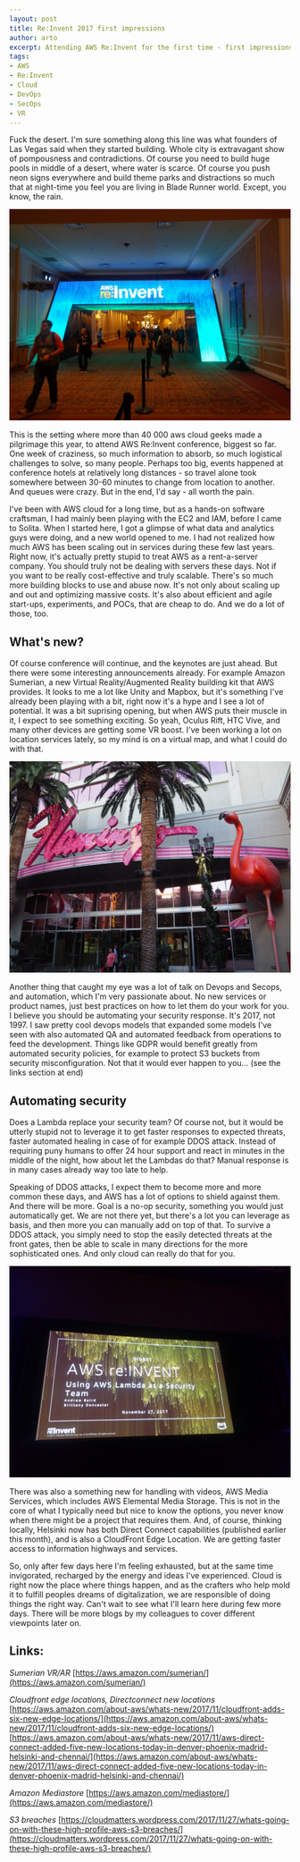 ```yaml
---
layout: post
title: Re:Invent 2017 first impressions
author: arto
excerpt: Attending AWS Re:Invent for the first time - first impressions
tags: 
- AWS
- Re:Invent
- Cloud
- DevOps
- SecOps
- VR
---
```

Fuck the desert. I'm sure something along this line was what founders of Las Vegas said when they started building. Whole city is extravagant show of pompousness and contradictions. Of course you need to build huge pools in middle of a desert, where water is scarce. Of course you push neon signs everywhere and build theme parks and distractions so much that at night-time you feel you are living in Blade Runner world. Except, you know, the rain.

![Reinvent](/img/aws-reinvent-first-impressions/reinvent.jpg)

This is the setting where more than 40 000 aws cloud geeks made a pilgrimage this year, to attend AWS Re:Invent conference, biggest so far. One week of craziness, so much information to absorb, so much logistical challenges to solve, so many people. Perhaps too big, events happened at conference hotels at relatively long distances - so travel alone took somewhere between 30-60 minutes to change from location to another. And queues were crazy. But in the end, I'd say - all worth the pain.

I've been with AWS cloud for a long time, but as a hands-on software craftsman, I had mainly been playing with the EC2 and IAM, before I came to Solita. When I started here, I got a glimpse of what data and analytics guys were doing, and a new world opened to me. I had not realized how much AWS has been scaling out in services during these few last years. Right now, it's actually pretty stupid to treat AWS as a rent-a-server company. You should truly not be dealing with servers these days. Not if you want to be really cost-effective and truly scalable. There's so much more building blocks to use and abuse now. It's not only about scaling up and out and optimizing massive costs. It's also about efficient and agile start-ups, experiments, and POCs, that are cheap to do. And we do a lot of those, too.

## What's new?

Of course conference will continue, and the keynotes are just ahead. But there were some interesting announcements already. For example Amazon Sumerian, a new Virtual Reality/Augmented Reality building kit that AWS provides. It looks to me a lot like Unity and Mapbox, but it's something I've already been playing with a bit, right now it's a hype and I see a lot of potential. It was a bit suprising opening, but when AWS puts their muscle in it, I expect to see something exciting. So yeah, Oculus Rift, HTC Vive, and many other devices are getting some VR boost. I've been working a lot on location services lately, so my mind is on a virtual map, and what I could do with that.

![Flamingo](/img/aws-reinvent-first-impressions/flamingo.jpg)

Another thing that caught my eye was a lot of talk on Devops and Secops, and automation, which I'm very passionate about. No new services or product names, just best practices on how to let them do your work for you. I believe you should be automating your security response. It's 2017, not 1997. I saw pretty cool devops models that expanded some models I've seen with also automated QA and automated feedback from operations to feed the development. Things like GDPR would benefit greatly from automated security policies, for example to protect S3 buckets from security misconfiguration. Not that it would ever happen to you... (see the links section at end)

## Automating security

Does a Lambda replace your security team? Of course not, but it would be utterly stupid not to leverage it to get faster responses to expected threats, faster automated healing in case of for example DDOS attack. Instead of requiring puny humans to offer 24 hour support and react in minutes in the middle of the night, how about let the Lambdas do that? Manual response is in many cases already way too late to help.

Speaking of DDOS attacks, I expect them to become more and more common these days, and AWS has a lot of options to shield against them. And there will be more. Goal is a no-op security, something you would just automatically get. We are not there yet, but there's a lot you can leverage as basis, and then more you can manually add on top of that. To survive a DDOS attack, you simply need to stop the easily detected threats at the front gates, then be able to scale in many directions for the more sophisticated ones. And only cloud can really do that for you.

![Lambda as secops team](/img/aws-reinvent-first-impressions/secops.jpg)

There was also a something new for handling with videos, AWS Media Services, which includes AWS Elemental Media Storage. This is not in the core of what I typically need but nice to know the options, you never know when there might be a project that requires them. And, of course, thinking locally, Helsinki now has both Direct Connect capabilities (published earlier this month), and is also a CloudFront Edge Location. We are getting faster access to information highways and services.

So, only after few days here I'm feeling exhausted, but at the same time invigorated, recharged by the energy and ideas I've experienced. Cloud is right now the place where things happen, and as the crafters who help mold it to fulfill peoples dreams of digitalization, we are responsible of doing things the right way. Can't wait to see what I'll learn here during few more days. There will be more blogs by my colleagues to cover different viewpoints later on.

## Links:

*Sumerian VR/AR*
[https://aws.amazon.com/sumerian/](https://aws.amazon.com/sumerian/)

*Cloudfront edge locations, Directconnect new locations*
[https://aws.amazon.com/about-aws/whats-new/2017/11/cloudfront-adds-six-new-edge-locations/](https://aws.amazon.com/about-aws/whats-new/2017/11/cloudfront-adds-six-new-edge-locations/)
[https://aws.amazon.com/about-aws/whats-new/2017/11/aws-direct-connect-added-five-new-locations-today-in-denver-phoenix-madrid-helsinki-and-chennai/](https://aws.amazon.com/about-aws/whats-new/2017/11/aws-direct-connect-added-five-new-locations-today-in-denver-phoenix-madrid-helsinki-and-chennai/)

*Amazon Mediastore*
[https://aws.amazon.com/mediastore/](https://aws.amazon.com/mediastore/)

*S3 breaches*
[https://cloudmatters.wordpress.com/2017/11/27/whats-going-on-with-these-high-profile-aws-s3-breaches/](https://cloudmatters.wordpress.com/2017/11/27/whats-going-on-with-these-high-profile-aws-s3-breaches/)



